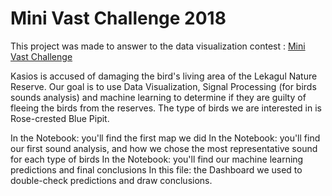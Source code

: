 # Mini Vast Challenge 2018

This project was made to answer to the data visualization contest : [Mini Vast Challenge](http://www.vacommunity.org/VAST+Challenge+2018)

Kasios is accused of damaging the bird's living area of the Lekagul Nature Reserve. Our goal is to use Data Visualization, Signal Processing (for birds sounds analysis) and machine learning to determine if they are guilty of fleeing the birds from the reserves. The type of birds we are interested in is Rose-crested Blue Pipit.

In the Notebook: you'll find the first map we did
In the Notebook: you'll find our first sound analysis, and how we chose the most representative sound for each type of birds
In the Notebook: you'll find our machine learning predictions and final conclusions
In this file: the Dashboard we used to double-check predictions and draw conclusions.


